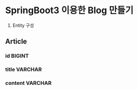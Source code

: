# SpringBoot3 이용한 Blog 만들기
1. Entity 구성
  ## Article
   ### id           BIGINT
   ### title        VARCHAR
   ### content      VARCHAR
